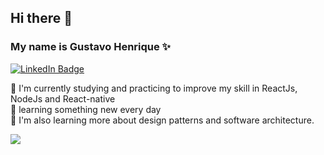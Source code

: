 ## Hi there 👋

### My name is Gustavo Henrique ✨
[![LinkedIn Badge](https://img.shields.io/badge/LinkedIn-Gustavo%20Henrique%20Ribeiro-%232980b9)](https://www.linkedin.com/in/gustavohribeiro)

🔭 I'm currently studying and practicing to improve my skill in ReactJs, NodeJs and React-native<br/>
🚀 learning something new every day<br/>
🌱 I'm also learning more about design patterns and software architecture. <br/>

  <img src='https://github-readme-stats.vercel.app/api?username=guribeiro&show_icons=true&theme=omni'>



 <!--
 <img height="180em" src="https://github-readme-stats-eight-theta.vercel.app/api/top-langs/?username=guribeiro&layout=compact&langs_count=8&theme=omni"/>
**Guribeiro/Guribeiro** is a ✨ _special_ ✨ repository because its `README.md` (this file) appears on your GitHub profile.
